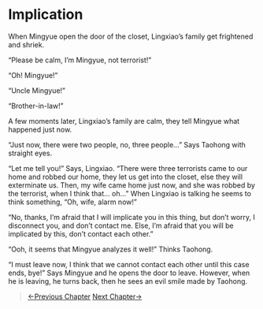# Implication

When Mingyue open the door of the closet, Lingxiao’s family get frightened and shriek.

“Please be calm, I’m Mingyue, not terrorist!”

“Oh! Mingyue!”

“Uncle Mingyue!”

“Brother-in-law!”

A few moments later, Lingxiao’s family are calm, they tell Mingyue what happened just now.

“Just now, there were two people, no, three people…” Says Taohong with straight eyes.

“Let me tell you!” Says, Lingxiao. “There were three terrorists came to our home and robbed our home, they let us get into the closet, else they will exterminate us. Then, my wife came home just now, and she was robbed by the terrorist, when I think that… oh…” When Lingxiao is talking he seems to think something, “Oh, wife, alarm now!”

“No, thanks, I’m afraid that I will implicate you in this thing, but don’t worry, I disconnect you, and don’t contact me. Else, I’m afraid that you will be implicated by this, don’t contact each other.”

“Ooh, it seems that Mingyue analyzes it well!” Thinks Taohong.

“I must leave now, I think that we cannot contact each other until this case ends, bye!” Says Mingyue and he opens the door to leave. However, when he is leaving, he turns back, then he sees an evil smile made by Taohong.

> [←Previous Chapter](/detective/part1/chapter3.md)  [Next Chapter→](/detective/part1/chapter5.md)
